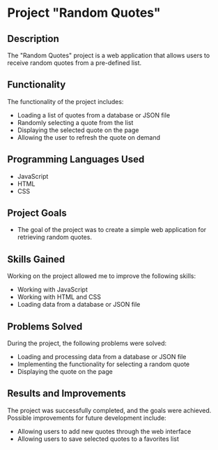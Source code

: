 # Project "Random Quotes"
## Description
The "Random Quotes" project is a web application that allows users to receive random quotes from a pre-defined list.
## Functionality
The functionality of the project includes:
- Loading a list of quotes from a database or JSON file
- Randomly selecting a quote from the list
- Displaying the selected quote on the page
- Allowing the user to refresh the quote on demand
## Programming Languages Used
- JavaScript
- HTML
- CSS
## Project Goals
- The goal of the project was to create a simple web application for retrieving random quotes.
## Skills Gained
Working on the project allowed me to improve the following skills:
- Working with JavaScript
- Working with HTML and CSS
- Loading data from a database or JSON file
## Problems Solved
During the project, the following problems were solved:
- Loading and processing data from a database or JSON file
- Implementing the functionality for selecting a random quote
- Displaying the quote on the page
## Results and Improvements
The project was successfully completed, and the goals were achieved. Possible improvements for future development include:
- Allowing users to add new quotes through the web interface
- Allowing users to save selected quotes to a favorites list
